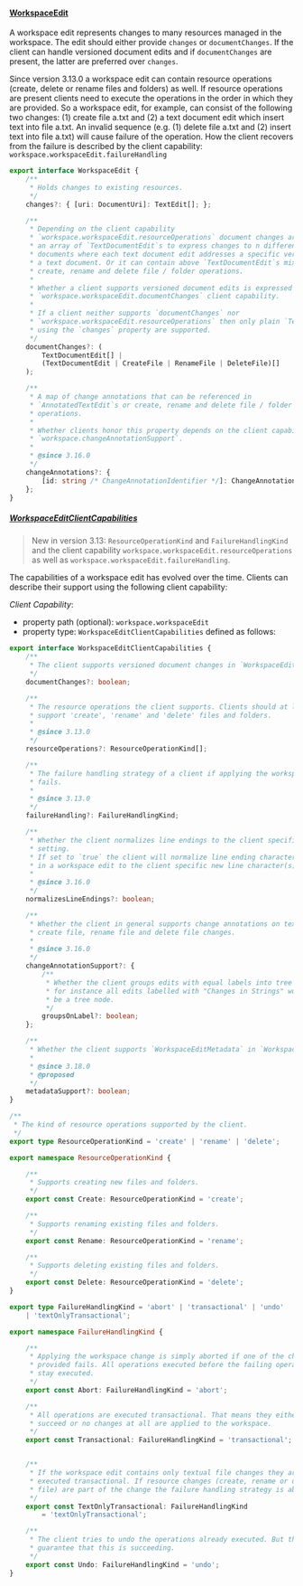 #### <a href="#workspaceEdit" name="workspaceEdit" class="anchor"> WorkspaceEdit </a>

A workspace edit represents changes to many resources managed in the workspace. The edit should either provide `changes` or `documentChanges`. If the client can handle versioned document edits and if `documentChanges` are present, the latter are preferred over `changes`.

 Since version 3.13.0 a workspace edit can contain resource operations (create, delete or rename files and folders) as well. If resource operations are present clients need to execute the operations in the order in which they are provided. So a workspace edit, for example, can consist of the following two changes: (1) create file a.txt and (2) a text document edit which insert text into file a.txt. An invalid sequence (e.g. (1) delete file a.txt and (2) insert text into file a.txt) will cause failure of the operation. How the client recovers from the failure is described by the client capability: `workspace.workspaceEdit.failureHandling`

```typescript
export interface WorkspaceEdit {
	/**
	 * Holds changes to existing resources.
	 */
	changes?: { [uri: DocumentUri]: TextEdit[]; };

	/**
	 * Depending on the client capability
	 * `workspace.workspaceEdit.resourceOperations` document changes are either
	 * an array of `TextDocumentEdit`s to express changes to n different text
	 * documents where each text document edit addresses a specific version of
	 * a text document. Or it can contain above `TextDocumentEdit`s mixed with
	 * create, rename and delete file / folder operations.
	 *
	 * Whether a client supports versioned document edits is expressed via
	 * `workspace.workspaceEdit.documentChanges` client capability.
	 *
	 * If a client neither supports `documentChanges` nor
	 * `workspace.workspaceEdit.resourceOperations` then only plain `TextEdit`s
	 * using the `changes` property are supported.
	 */
	documentChanges?: (
		TextDocumentEdit[] |
		(TextDocumentEdit | CreateFile | RenameFile | DeleteFile)[]
	);

	/**
	 * A map of change annotations that can be referenced in
	 * `AnnotatedTextEdit`s or create, rename and delete file / folder
	 * operations.
	 *
	 * Whether clients honor this property depends on the client capability
	 * `workspace.changeAnnotationSupport`.
	 *
	 * @since 3.16.0
	 */
	changeAnnotations?: {
		[id: string /* ChangeAnnotationIdentifier */]: ChangeAnnotation;
	};
}
```

##### <a href="#workspaceEditClientCapabilities" name="workspaceEditClientCapabilities" class="anchor"> WorkspaceEditClientCapabilities </a>

> New in version 3.13: `ResourceOperationKind` and `FailureHandlingKind` and the client capability `workspace.workspaceEdit.resourceOperations` as well as `workspace.workspaceEdit.failureHandling`.


The capabilities of a workspace edit has evolved over the time. Clients can describe their support using the following client capability:

_Client Capability_:
* property path (optional): `workspace.workspaceEdit`
* property type: `WorkspaceEditClientCapabilities` defined as follows:

```typescript
export interface WorkspaceEditClientCapabilities {
	/**
	 * The client supports versioned document changes in `WorkspaceEdit`s
	 */
	documentChanges?: boolean;

	/**
	 * The resource operations the client supports. Clients should at least
	 * support 'create', 'rename' and 'delete' files and folders.
	 *
	 * @since 3.13.0
	 */
	resourceOperations?: ResourceOperationKind[];

	/**
	 * The failure handling strategy of a client if applying the workspace edit
	 * fails.
	 *
	 * @since 3.13.0
	 */
	failureHandling?: FailureHandlingKind;

	/**
	 * Whether the client normalizes line endings to the client specific
	 * setting.
	 * If set to `true` the client will normalize line ending characters
	 * in a workspace edit to the client specific new line character(s).
	 *
	 * @since 3.16.0
	 */
	normalizesLineEndings?: boolean;

	/**
	 * Whether the client in general supports change annotations on text edits,
	 * create file, rename file and delete file changes.
	 *
	 * @since 3.16.0
	 */
	changeAnnotationSupport?: {
		/**
		 * Whether the client groups edits with equal labels into tree nodes,
		 * for instance all edits labelled with "Changes in Strings" would
		 * be a tree node.
		 */
		groupsOnLabel?: boolean;
	};

	/**
	 * Whether the client supports `WorkspaceEditMetadata` in `WorkspaceEdit`s.
	 *
	 * @since 3.18.0
	 * @proposed
	 */
	metadataSupport?: boolean;
}
```

<div class="anchorHolder"><a href="#resourceOperationKind" name="resourceOperationKind" class="linkableAnchor"></a></div>

```typescript
/**
 * The kind of resource operations supported by the client.
 */
export type ResourceOperationKind = 'create' | 'rename' | 'delete';

export namespace ResourceOperationKind {

	/**
	 * Supports creating new files and folders.
	 */
	export const Create: ResourceOperationKind = 'create';

	/**
	 * Supports renaming existing files and folders.
	 */
	export const Rename: ResourceOperationKind = 'rename';

	/**
	 * Supports deleting existing files and folders.
	 */
	export const Delete: ResourceOperationKind = 'delete';
}
```

<div class="anchorHolder"><a href="#failureHandlingKind" name="failureHandlingKind" class="linkableAnchor"></a></div>

```typescript
export type FailureHandlingKind = 'abort' | 'transactional' | 'undo'
	| 'textOnlyTransactional';

export namespace FailureHandlingKind {

	/**
	 * Applying the workspace change is simply aborted if one of the changes
	 * provided fails. All operations executed before the failing operation
	 * stay executed.
	 */
	export const Abort: FailureHandlingKind = 'abort';

	/**
	 * All operations are executed transactional. That means they either all
	 * succeed or no changes at all are applied to the workspace.
	 */
	export const Transactional: FailureHandlingKind = 'transactional';


	/**
	 * If the workspace edit contains only textual file changes they are
	 * executed transactional. If resource changes (create, rename or delete
	 * file) are part of the change the failure handling strategy is abort.
	 */
	export const TextOnlyTransactional: FailureHandlingKind
		= 'textOnlyTransactional';

	/**
	 * The client tries to undo the operations already executed. But there is no
	 * guarantee that this is succeeding.
	 */
	export const Undo: FailureHandlingKind = 'undo';
}
```
